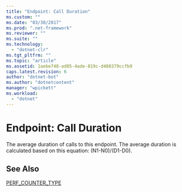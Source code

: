 ```yaml
---
title: "Endpoint: Call Duration"
ms.custom: ""
ms.date: "03/30/2017"
ms.prod: ".net-framework"
ms.reviewer: ""
ms.suite: ""
ms.technology: 
  - "dotnet-clr"
ms.tgt_pltfrm: ""
ms.topic: "article"
ms.assetid: 1aebe748-ad05-4ade-819c-d480379ccfb9
caps.latest.revision: 6
author: "dotnet-bot"
ms.author: "dotnetcontent"
manager: "wpickett"
ms.workload: 
  - "dotnet"
---
```

# Endpoint: Call Duration
The average duration of calls to this endpoint.  The average duration is calculated based on this equation: (N1-N0)/(D1-D0).  
  
## See Also  
 [PERF_COUNTER_TYPE](http://go.microsoft.com/fwlink/?LinkID=94649)
